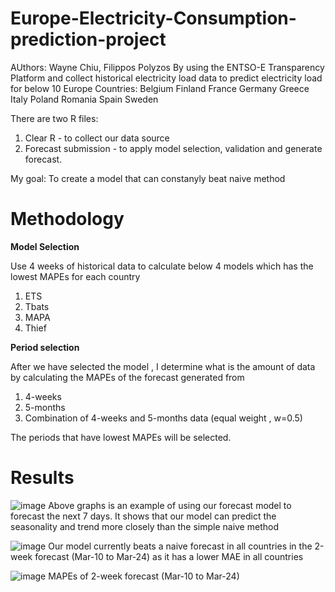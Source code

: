 # Europe-Electricity-Consumption-prediction-project
AUthors: Wayne Chiu, Filippos Polyzos
By using the ENTSO-E Transparency Platform and collect historical electricity load data to predict electricity load for below 10 Europe Countries:
Belgium	Finland	France	Germany	Greece Italy	Poland	Romania	Spain	Sweden


There are two R files: 
1. Clear R - to collect our data source
2. Forecast submission - to apply model selection, validation and generate forecast. 

My goal: To create a model that can constanyly beat naive method


# Methodology
**Model Selection**

Use 4 weeks of historical data to calculate below 4 models which has the lowest MAPEs for each country
1. ETS
2. Tbats
3. MAPA
4. Thief    

**Period selection**

After we have selected the model , I determine what is the amount of data by calculating the MAPEs of the forecast generated from  
1. 4-weeks
2. 5-months
3. Combination of 4-weeks and 5-months data (equal weight , w=0.5)

The periods that have lowest MAPEs will be selected. 

# Results


![image](https://user-images.githubusercontent.com/99564835/161405326-e63e8d1a-5544-4ef5-ab27-017ad2ab757b.png)
Above graphs is an example of using our forecast model to forecast the next 7 days. It shows that our model can predict the seasonality and trend more closely than the simple naive method

![image](https://user-images.githubusercontent.com/99564835/161404943-d957dc52-4f0e-43ad-95c0-abcf3fb15cde.png)
Our model currently beats a naive forecast in all countries in the 2-week forecast (Mar-10 to Mar-24) as it has a lower MAE in all countries


![image](https://user-images.githubusercontent.com/99564835/161404861-8fa8786c-d365-457d-bc9c-0bc1be2b1051.png)
MAPEs of 2-week forecast (Mar-10 to Mar-24)



